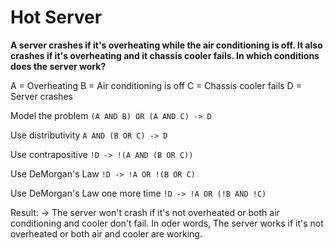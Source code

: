 # Hot Server

__A server crashes if it's overheating while the air conditioning is off. It also crashes if it's overheating and it chassis cooler fails. In which conditions does the server work?__

A = Overheating
B = Air conditioning is off
C = Chassis cooler fails
D = Server crashes

Model the problem
`(A AND B) OR (A AND C) -> D`

Use distributivity
`A AND (B OR C) -> D`

Use contrapositive
`!D -> !(A AND (B OR C))`

Use DeMorgan's Law
`!D -> !A OR !(B OR C)`

Use DeMorgan's Law one more time
`!D -> !A OR (!B AND !C)`

Result:
-> The server won't crash if it's not overheated or both air conditioning and cooler don't fail. In oder words, The server works if it's not overheated or both air and cooler are working.
